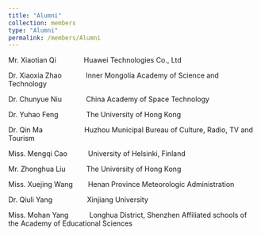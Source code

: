 ```yaml
---
title: "Alumni"
collection: members
type: "Alumni"
permalink: /members/Alumni
---
```


<p>Mr. Xiaotian Qi&emsp;&emsp;&emsp;&emsp;Huawei Technologies Co., Ltd</p>

<p>Dr. Xiaoxia Zhao&emsp;&emsp;&emsp;&ensp;Inner Mongolia Academy of Science and Technology</p>

<p>Dr. Chunyue Niu&emsp;&emsp;&emsp;&ensp;China Academy of Space Technology</p>

<p>Dr. Yuhao Feng&emsp;&emsp;&emsp;&emsp;The University of Hong Kong</p>

<p>Dr. Qin Ma&emsp;&emsp;&emsp;&emsp;&emsp;&emsp;Huzhou Municipal Bureau of Culture, Radio, TV and Tourism</p>

<p>Miss. Mengqi Cao&emsp;&emsp;&emsp;University of Helsinki, Finland</p>

<p>Mr. Zhonghua Liu&emsp;&emsp;&emsp;The University of Hong Kong</p>

<p>Miss. Xuejing Wang&emsp;&thinsp;&ensp;&ensp;Henan Province Meteorologic Administration</p>

<p>Dr. Qiuli Yang&emsp;&emsp;&emsp;&emsp;&emsp;Xinjiang University</p>

<p>Miss. Mohan Yang&emsp;&emsp;&emsp;Longhua District, Shenzhen Affiliated schools of the Academy of Educational Sciences</p>
